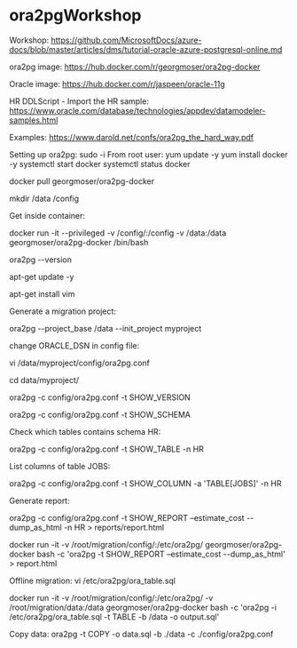 # ora2pgWorkshop

Workshop: https://github.com/MicrosoftDocs/azure-docs/blob/master/articles/dms/tutorial-oracle-azure-postgresql-online.md

ora2pg image: https://hub.docker.com/r/georgmoser/ora2pg-docker

Oracle image: https://hub.docker.com/r/jaspeen/oracle-11g

HR DDLScript - Import the HR sample: https://www.oracle.com/database/technologies/appdev/datamodeler-samples.html

Examples: https://www.darold.net/confs/ora2pg_the_hard_way.pdf


Setting up ora2pg:
sudo -i
From root user:
yum update -y
yum install docker -y
systemctl start docker
systemctl status docker

docker pull georgmoser/ora2pg-docker

mkdir /data /config

Get inside container:

docker run -it --privileged -v /config/:/config -v /data:/data georgmoser/ora2pg-docker /bin/bash

ora2pg --version

apt-get update -y

apt-get install vim

Generate a migration project:

ora2pg --project_base /data --init_project myproject

change ORACLE_DSN in config file:

vi /data/myproject/config/ora2pg.conf


cd data/myproject/

ora2pg -c config/ora2pg.conf -t SHOW_VERSION

ora2pg -c config/ora2pg.conf -t SHOW_SCHEMA 

Check which tables contains schema HR:

ora2pg -c config/ora2pg.conf -t SHOW_TABLE -n HR

List columns of table JOBS:

ora2pg -c config/ora2pg.conf -t SHOW_COLUMN -a 'TABLE[JOBS]' -n HR


Generate report:

ora2pg -c config/ora2pg.conf -t SHOW_REPORT –estimate_cost --dump_as_html -n HR > reports/report.html






docker run -it -v /root/migration/config/:/etc/ora2pg/ georgmoser/ora2pg-docker bash -c 'ora2pg -t SHOW_REPORT –estimate_cost --dump_as_html' > report.html

Offline migration:
vi /etc/ora2pg/ora_table.sql

docker run -it -v /root/migration/config/:/etc/ora2pg/ -v /root/migration/data:/data georgmoser/ora2pg-docker bash -c 'ora2pg -i /etc/ora2pg/ora_table.sql -t TABLE -b /data -o output.sql'


Copy data:
ora2pg -t COPY -o data.sql -b ./data -c ./config/ora2pg.conf
